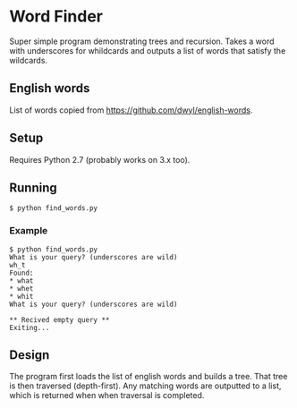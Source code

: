 # Word Finder

Super simple program demonstrating trees and recursion. Takes a word with underscores for whildcards and outputs a list of words that satisfy the wildcards.

## English words

List of words copied from https://github.com/dwyl/english-words.

## Setup

Requires Python 2.7 (probably works on 3.x too).

## Running

    $ python find_words.py

### Example

    $ python find_words.py
    What is your query? (underscores are wild)
    wh_t
    Found:
    * what
    * whet
    * whit
    What is your query? (underscores are wild)

    ** Recived empty query **
    Exiting...

## Design

The program first loads the list of english words and builds a tree. That tree is then traversed (depth-first). Any matching words are outputted to a list, which is returned when when traversal is completed.
